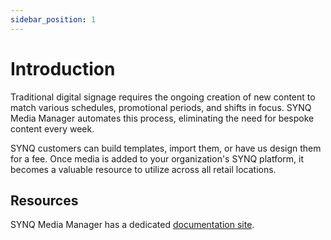 ```yaml
---
sidebar_position: 1
---
```


# Introduction
Traditional digital signage requires the ongoing creation of new content to match various schedules, promotional periods, and shifts in focus. SYNQ Media Manager automates this process, eliminating the need for bespoke content every week.

SYNQ customers can build templates, import them, or have us design them for a fee. Once media is added to your organization's SYNQ platform, it becomes a valuable resource to utilize across all retail locations.

## Resources
SYNQ Media Manager has a dedicated [documentation site](https://mediadocs.synqtech.com).